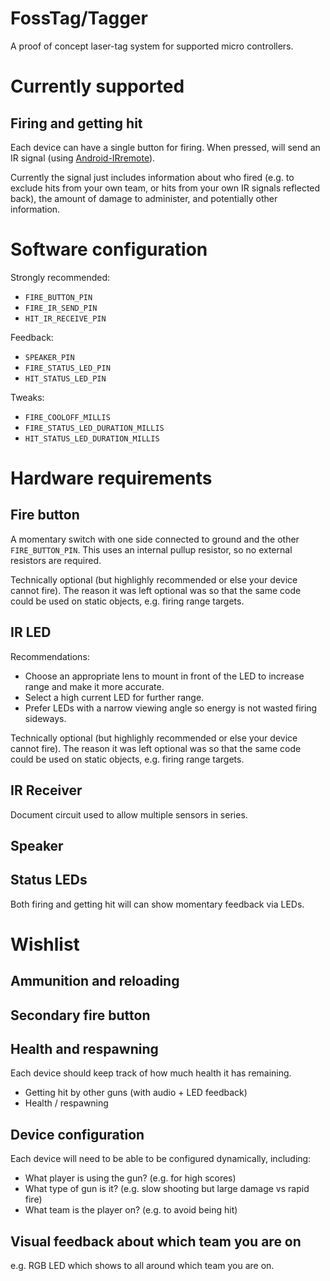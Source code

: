 # FossTag/Tagger

A proof of concept laser-tag system for supported micro controllers.

# Currently supported

## Firing and getting hit

Each device can have a single button for firing. When pressed, will send an IR signal (using [Android-IRremote](https://github.com/Arduino-IRremote/Arduino-IRremote)).

Currently the signal just includes information about who fired (e.g. to exclude hits from your own team, or hits from your own IR signals reflected back), the amount of damage to administer, and potentially other information.

# Software configuration

Strongly recommended:
* `FIRE_BUTTON_PIN`
* `FIRE_IR_SEND_PIN`
* `HIT_IR_RECEIVE_PIN`

Feedback:
* `SPEAKER_PIN`
* `FIRE_STATUS_LED_PIN`
* `HIT_STATUS_LED_PIN`

Tweaks:
* `FIRE_COOLOFF_MILLIS`
* `FIRE_STATUS_LED_DURATION_MILLIS`
* `HIT_STATUS_LED_DURATION_MILLIS`

# Hardware requirements

## Fire button

A momentary switch with one side connected to ground and the other `FIRE_BUTTON_PIN`.
This uses an internal pullup resistor, so no external resistors are required.

Technically optional (but highlighly recommended or else your device cannot fire).
The reason it was left optional was so that the same code could be used on static objects, e.g. firing range targets.

## IR LED

Recommendations:
 * Choose an appropriate lens to mount in front of the LED to increase range and make it more accurate.
 * Select a high current LED for further range.
 * Prefer LEDs with a narrow viewing angle so energy is not wasted firing sideways.

Technically optional (but highlighly recommended or else your device cannot fire).
The reason it was left optional was so that the same code could be used on static objects, e.g. firing range targets.

## IR Receiver

Document circuit used to allow multiple sensors in series.

## Speaker

## Status LEDs

Both firing and getting hit will can show momentary feedback via LEDs. 

# Wishlist

## Ammunition and reloading

## Secondary fire button

## Health and respawning

Each device should keep track of how much health it has remaining.

 * Getting hit by other guns (with audio + LED feedback)
 * Health / respawning

## Device configuration

Each device will need to be able to be configured dynamically, including:
* What player is using the gun? (e.g. for high scores)
* What type of gun is it? (e.g. slow shooting but large damage vs rapid fire)
* What team is the player on? (e.g. to avoid being hit)

## Visual feedback about which team you are on

e.g. RGB LED which shows to all around which team you are on.
